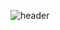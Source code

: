 ![header](https://capsule-render.vercel.app/api?type=waving&color=2679DCFF&section=header&text=YuJin's%20github&height=210&fontSize=50&&fontColor=EFEFEFFF&animation=fadeIn&fontAlignY=40)

<!--
**causyj/causyj** is a ✨ _special_ ✨ repository because its `README.md` (this file) appears on your GitHub profile.

Here are some ideas to get you started:

- 🔭 I’m currently working on ...
- 🌱 I’m currently learning ...
- 👯 I’m looking to collaborate on ...
- 🤔 I’m looking for help with ...
- 💬 Ask me about ...
- 📫 How to reach me: ...
- 😄 Pronouns: ...
- ⚡ Fun fact: ...
-->
